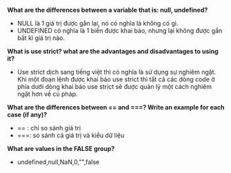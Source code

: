 __What are the differences between a variable that is: null, undefined?__
- NULL là 1 giá trị được gắn lại, nó có nghĩa là không có gì.
- UNDEFINED có nghĩa là 1 biến được khai báo, nhưng lại không được gắn bất kì giá trị nào.

__What is use strict? what are the advantages and disadvantages to using it?__
- Use strict dịch sang tiếng việt thì có nghĩa là sử dụng sự nghiêm ngặt. Khi một đoạn lệnh được khai báo use strict thì tất cả các dòng code ở phía dưới dòng khai báo use strict sẽ được quản lý một cách nghiêm ngặt hơn về cú pháp.

__What are the differences between == and ===? Write an example for each case (if any)?__ 
- == : chỉ so sánh giá trị
- ===: so sánh cả giá trị và kiểu dữ liệu

__What are values in the FALSE group?__
- undefined,null,NaN,0,"",false